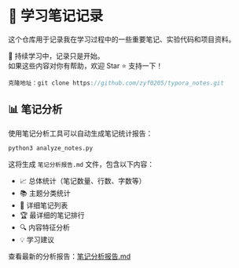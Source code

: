 # 📘 学习笔记记录

这个仓库用于记录我在学习过程中的一些重要笔记、实验代码和项目资料。  

📖 持续学习中，记录只是开始。  
如果这些内容对你有帮助，欢迎 Star ⭐ 支持一下！
```c
克隆地址：git clone https://github.com/zyf0205/typora_notes.git
````

## 📊 笔记分析

使用笔记分析工具可以自动生成笔记统计报告：

```bash
python3 analyze_notes.py
```

这将生成 `笔记分析报告.md` 文件，包含以下内容：
- 📈 总体统计（笔记数量、行数、字数等）
- 📚 主题分类统计
- 📝 详细笔记列表
- 🏆 最详细的笔记排行
- 🔍 内容特征分析
- 💡 学习建议

查看最新的分析报告：[笔记分析报告.md](笔记分析报告.md)
